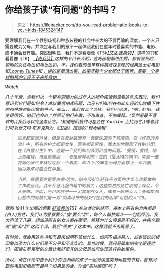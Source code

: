 # 你给孩子读“有问题”的书吗？

> 原文：<https://lifehacker.com/do-you-read-problematic-books-to-your-kids-1845324147>

要理解我们在一个性别歧视和种族歧视的社会中长大的不言而喻的深度，一个人只需要成为父母，并决定与我们的孩子一起体验我们在童年时最喜欢的书籍、电影、或卡通会很有趣。突然很明显，我们不是看着像《T3》[*【艾达·崔斯特】*](https://questioneers.com/book/ada-twist-scientist) 这样的书和看着像《T9】 [*【奇兵队】*](https://pbskids.org/oddsquad)*这样的节目长大的，这两部剧都很优秀，都有强烈的、聪明的女性角色和角色色彩。不，我们看的是带有种族歧视意味的经典迪士尼电影 和[*Looney Tunes*](https://www.vulture.com/2014/09/exploring-the-hidden-racist-past-of-the-looney-toons.html)和 [，读的是童话故事，故事里每个少女都处于困境，需要一个身材魁梧的年轻王子来拯救她。](https://lifehacker.com/talk-to-kids-about-racist-stereotypes-in-disney-classi-1840486034)*

*Watch*

*几十年后，当我们以一个更有洞察力的成年人的视角阅读和观看这些东西时，我们意识到它们是如何令人难以置信地成问题，以及它们如何在如此年轻的年龄播下性别和种族刻板印象的种子。那么，，我们有三个选择。我们可以说，“啊，好吧，我变得很好，他们也会的，”然后让他们去做，不加审查，不加解释。(显然是最不喜欢的。)我们可以完全禁止它。(知道他们最终可能会在 YouTube 上找到它。)或者我们可以做艾玛·布罗克斯为 [《卫报》](https://www.theguardian.com/commentisfree/2020/oct/09/parenting-skill-live-editing-childrens-books) 描述的“现场编辑”*

> *这些都是题外话，但是在反射层面有一套更快速的干预措施。在《好奇的乔治》中，所有的护士都是女性，医生都是男性，我本能地颠倒了性别分配。在《白雪公主》中，这是一个我们如何表明价值的问题。“魔镜，魔镜，墙上的魔镜，谁是最美丽——也是最聪明的！在*的《夏洛特的网*中，需要一些花哨的步法来绕过这样一个事实，即 8 岁的弗恩为博览会穿上一件衣服，因为男孩可能会在那里。*
> 
> *当然，最重要的是罗尔德·达尔，他在吸引年轻孩子方面的才华与你要做的工作成正比。我不介意儿童书籍中的暴力；这些突然的死亡取悦了观众，令人振奋。然而，他讨厌胖子——尤其是胖女人，或者一般的女人；*詹姆斯和巨桃*中的阿姨们是一对“阴森可怖的妖妇”(在我的版本“可怕的人”中)。*

*我和 1941 年出版的原著 [*好奇乔治*](https://www.youtube.com/watch?v=NAjemGOrGA4)T5】有过类似的经历。基本上所有的角色都是(白人)男性，我们认为警察要么“瘦”要么“胖”，每个人都抽烟斗——包括乔治。我大声读了几遍，想知道所有的女人都在哪里，解释为什么吸烟是不好的，并完全跳过“瘦”和“胖”这两个词，最后“丢失”了这本书，这样我就不用再看了。*

*有时候，我会用这些书和节目来说明*不*该做什么，如何*不*描述某人，或者谈论刻板印象以及为什么它们是不公平和不真实的。其他时候，我只是简单地完全驱逐他们。阅读布罗克斯的文章让我好奇其他父母是如何处理这样的故事的。*

*所以，请在评论中告诉我们:你会和你的孩子一起阅读这类有问题的书籍，看有问题的电影和电视节目吗？如果是的话，你会“实时编辑”吗？*